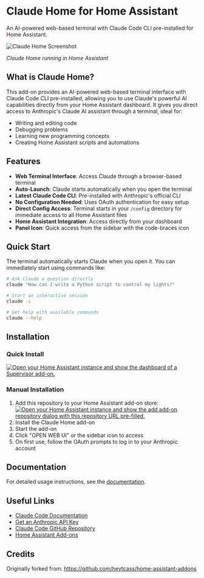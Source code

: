 # Claude Home for Home Assistant

An AI-powered web-based terminal with Claude Code CLI pre-installed for Home Assistant.

![Claude Home Screenshot](https://github.com/heytcass/home-assistant-addons/raw/main/claude-terminal/screenshot.png)

*Claude Home running in Home Assistant*

## What is Claude Home?

This add-on provides an AI-powered web-based terminal interface with Claude Code CLI pre-installed, allowing you to use Claude's powerful AI capabilities directly from your Home Assistant dashboard. It gives you direct access to Anthropic's Claude AI assistant through a terminal, ideal for:

- Writing and editing code
- Debugging problems
- Learning new programming concepts
- Creating Home Assistant scripts and automations

## Features

- **Web Terminal Interface**: Access Claude through a browser-based terminal
- **Auto-Launch**: Claude starts automatically when you open the terminal
- **Latest Claude Code CLI**: Pre-installed with Anthropic's official CLI
- **No Configuration Needed**: Uses OAuth authentication for easy setup
- **Direct Config Access**: Terminal starts in your `/config` directory for immediate access to all Home Assistant files
- **Home Assistant Integration**: Access directly from your dashboard
- **Panel Icon**: Quick access from the sidebar with the code-braces icon

## Quick Start

The terminal automatically starts Claude when you open it. You can immediately start using commands like:

```bash
# Ask Claude a question directly
claude "How can I write a Python script to control my lights?"

# Start an interactive session
claude -i

# Get help with available commands
claude --help
```

## Installation

### Quick Install
[![Open your Home Assistant instance and show the dashboard of a Supervisor add-on.](https://my.home-assistant.io/badges/supervisor_addon.svg)](https://my.home-assistant.io/redirect/supervisor_addon/?addon=claude_home&repository_url=https%3A%2F%2Fgithub.com%2Fcabinlab%2Fhassio-addons)

### Manual Installation
1. Add this repository to your Home Assistant add-on store:
   [![Open your Home Assistant instance and show the add add-on repository dialog with this repository URL pre-filled.](https://my.home-assistant.io/badges/supervisor_add_addon_repository.svg)](https://my.home-assistant.io/redirect/supervisor_add_addon_repository/?repository_url=https%3A%2F%2Fgithub.com%2Fcabinlab%2Fhassio-addons)
2. Install the Claude Home add-on
3. Start the add-on
4. Click "OPEN WEB UI" or the sidebar icon to access
5. On first use, follow the OAuth prompts to log in to your Anthropic account

## Documentation

For detailed usage instructions, see the [documentation](DOCS.md).

## Useful Links

- [Claude Code Documentation](https://docs.anthropic.com/claude/docs/claude-code)
- [Get an Anthropic API Key](https://console.anthropic.com/)
- [Claude Code GitHub Repository](https://github.com/anthropics/claude-code)
- [Home Assistant Add-ons](https://www.home-assistant.io/addons/)

## Credits

Originally forked from: https://github.com/heytcass/home-assistant-addons